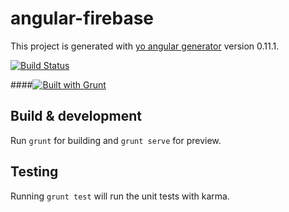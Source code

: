 # angular-firebase

This project is generated with [yo angular generator](https://github.com/yeoman/generator-angular)
version 0.11.1.

[![Build Status](https://travis-ci.org/IustiNN/angular-firebase.png)](https://travis-ci.org/IustiNN/angular-firebase)

####[![Built with Grunt](https://cdn.gruntjs.com/builtwith.png)](http://gruntjs.com/)

## Build & development

Run `grunt` for building and `grunt serve` for preview.

## Testing

Running `grunt test` will run the unit tests with karma.

